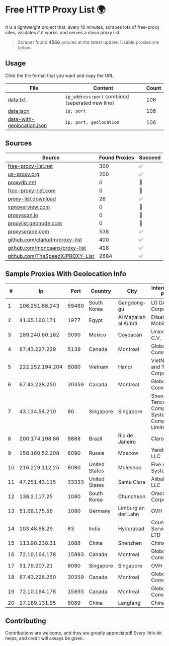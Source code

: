 
# Free HTTP Proxy List 🌍

It is a lightweight project that, every 10 minutes, scrapes lots of free-proxy sites, validates if it works, and serves a clean proxy list.


> Scraper found **4566** proxies at the latest update. Usable proxies are below.

## Usage

Click the file format that you want and copy the URL.


|File|Content|Count|
|----|-------|-----|
|[data.txt](https://raw.githubusercontent.com/themiralay/Proxy-List-World/master/data.txt)|`ip_address:port` combined (seperated new line)|106|
|[data.json](https://raw.githubusercontent.com/themiralay/Proxy-List-World/master/data.json)|`ip, port`|106|
|[data-with-geolocation.json](https://raw.githubusercontent.com/themiralay/Proxy-List-World/master/data-with-geolocation.json)|`ip, port, geolocation`|106|

## Sources

|Source|Found Proxies|Succeed|
|------|-------------|-------|
|[free-proxy-list.net](https://free-proxy-list.net)|300|✅|
|[us-proxy.org](https://www.us-proxy.org)|200|✅|
|[proxydb.net](http://proxydb.net)|0|🚫|
|[free-proxy-list.com](https://free-proxy-list.com/?page=&port=&type%5B%5D=http&type%5B%5D=https&up_time=0&search=Search)|0|🚫|
|[proxy-list.download](https://www.proxy-list.download/HTTP)|26|✅|
|[vpnoverview.com](https://vpnoverview.com/privacy/anonymous-browsing/free-proxy-servers)|0|🚫|
|[proxyscan.io](https://www.proxyscan.io)|0|🚫|
|[proxylist.geonode.com](https://proxylist.geonode.com/api/proxy-list?limit=300&page=1&sort_by=lastChecked&sort_type=desc&protocols=http,https)|0|🚫|
|[proxyscrape.com](https://api.proxyscrape.com/v2/?request=displayproxies&protocol=http&timeout=10000&country=all&ssl=all&anonymity=all)|538|✅|
|[github.com/clarketm/proxy-list](https://raw.githubusercontent.com/clarketm/proxy-list/master/proxy-list-raw.txt)|400|✅|
|[github.com/monosans/proxy-list](https://raw.githubusercontent.com/monosans/proxy-list/main/proxies/http.txt)|418|✅|
|[github.com/TheSpeedX/PROXY-List](https://raw.githubusercontent.com/TheSpeedX/PROXY-List/master/http.txt)|2684|✅|


## Sample Proxies With Geolocation Info

|#|Ip|Port|Country|City|Internet Service Provider|
|-|--|----|-------|----|-------------------------|
|1|106.251.66.243|59480|South Korea|Gangdong-gu|LG DACOM Corporation|
|2|41.65.160.171|1977|Egypt|Al Maḩallah al Kubrá|Etisalat Misr Mobile BB|
|3|189.240.60.162|9090|Mexico|Coyoacán|Uninet S.A. de C.V.|
|4|67.43.227.229|5139|Canada|Montreal|GloboTech Communications|
|5|222.252.194.204|8080|Vietnam|Hanoi|VietNam Post and Telecom Corporation|
|6|67.43.228.250|30359|Canada|Montreal|GloboTech Communications|
|7|43.134.54.210|80|Singapore|Singapore|Shenzhen Tencent Computer Systems Company Limited|
|8|200.174.198.86|8888|Brazil|Rio de Janeiro|Claro S.A|
|9|158.160.52.208|8090|Russia|Moscow|Yandex.Cloud LLC|
|10|216.229.112.25|8080|United States|Muleshoe|Five Area Systems, LLC|
|11|47.251.43.115|33333|United States|Santa Clara|Alibaba Cloud LLC|
|12|138.2.117.25|1080|South Korea|Chuncheon|Oracle Corporation|
|13|51.68.175.56|1080|Germany|Limburg an der Lahn|OVH SAS|
|14|103.48.68.29|83|India|Hyderabad|Country Online Services PVT LTD|
|15|113.90.238.31|1088|China|Shenzhen|Chinanet|
|16|72.10.164.178|15893|Canada|Montreal|GloboTech Communications|
|17|51.79.207.21|8080|Singapore|Singapore|OVH SAS|
|18|67.43.228.250|30359|Canada|Montreal|GloboTech Communications|
|19|72.10.164.178|15893|Canada|Montreal|GloboTech Communications|
|20|27.189.131.95|8089|China|Langfang|Chinanet|



## Contributing

Contributions are welcome, and they are greatly appreciated! Every
little bit helps, and credit will always be given.


